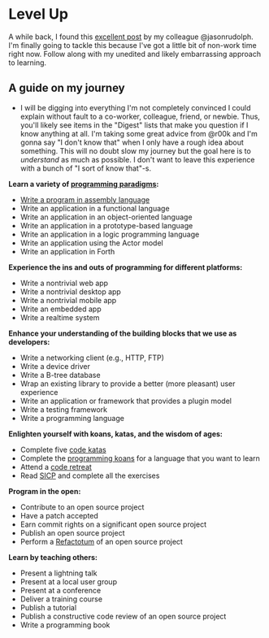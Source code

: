 # Level Up

A while back, I found this [excellent post](http://jasonrudolph.com/blog/2011/08/09/programming-achievements-how-to-level-up-as-a-developer/)
by my colleague @jasonrudolph. I'm finally going to tackle this because I've got a little bit of
non-work time right now. Follow along with my unedited and likely embarrassing approach to learning.

## A guide on my journey

* I will be digging into everything I'm not completely convinced I could explain without fault
  to a co-worker, colleague, friend, or newbie. Thus, you'll likely see items in the "Digest"
  lists that make you question if I know anything at all. I'm taking some great advice from
  @r00k and I'm gonna say "I don't know that" when I only have a rough idea about something.
  This will no doubt slow my journey but the goal here is to *understand* as much as possible.
  I don't want to leave this experience with a bunch of "I sort of know that"-s.

**Learn a variety of [programming paradigms](http://en.wikipedia.org/wiki/Programming_paradigm "Programming paradigm - Wikipedia"):**

* [Write a program in assembly language](assembly-language/README.md)
* Write an application in a functional language
* Write an application in an object-oriented language
* Write an application in a prototype-based language
* Write an application in a logic programming language
* Write an application using the Actor model
* Write an application in Forth

**Experience the ins and outs of programming for different platforms:**

* Write a nontrivial web app
* Write a nontrivial desktop app
* Write a nontrivial mobile app
* Write an embedded app
* Write a realtime system

**Enhance your understanding of the building blocks that we use as developers:**

* Write a networking client (e.g., HTTP, FTP)
* Write a device driver
* Write a B-tree database
* Wrap an existing library to provide a better (more pleasant) user experience
* Write an application or framework that provides a plugin model
* Write a testing framework
* Write a programming language

**Enlighten yourself with koans, katas, and the wisdom of ages:**

* Complete five [code katas](http://en.wikipedia.org/wiki/Kata_\(programming\) "Kata (programming) - Wikipedia")
* Complete the [programming koans](http://sett.ociweb.com/sett/settJan2011.html "Learning Programming Languages with Koans - Object Computing, Inc.") for a language that you want to learn
* Attend a [code retreat](http://coderetreat.com/ "Code Retreat with Corey Haines")
* Read [SICP](http://mitpress.mit.edu/sicp/ "SICP web site") and complete all the exercises

**Program in the open:**

* Contribute to an open source project
* Have a patch accepted
* Earn commit rights on a significant open source project
* Publish an open source project
* Perform a [Refactotum](http://thinkrelevance.com/blog/2007/04/03/twir.html "Refactotum") of an open source project

**Learn by teaching others:**

* Present a lightning talk
* Present at a local user group
* Present at a conference
* Deliver a training course
* Publish a tutorial
* Publish a constructive code review of an open source project
* Write a programming book
